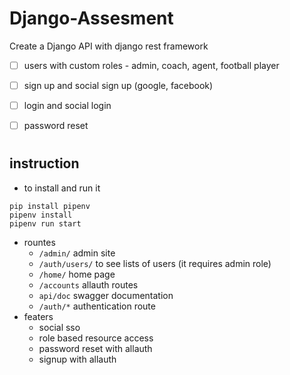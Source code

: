 # Django-Assesment

Create a Django API with django rest framework

- [ ]  users with custom roles - admin, coach, agent, football player
- [ ]  sign up and social sign up (google, facebook)
- [ ]  login and social login
- [ ]  password reset



#
## instruction
- to install and run it
```shell
pip install pipenv
pipenv install
pipenv run start
```
- rountes
    - `/admin/` admin site
    - `/auth/users/` to see lists of users (it requires admin role)
    - `/home/` home page
    - `/accounts` allauth routes
    - `api/doc` swagger documentation
    - `/auth/*` authentication route
- featers
    - social sso
    - role based resource access
    - password reset with allauth
    - signup with allauth